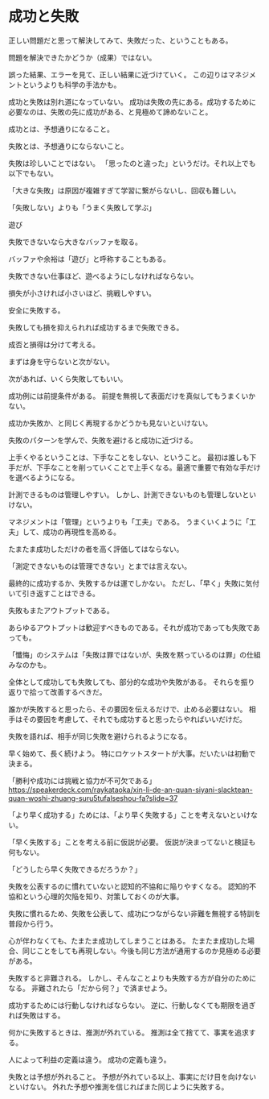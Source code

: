 # 成功と失敗

正しい問題だと思って解決してみて、失敗だった、ということもある。

問題を解決できたかどうか（成果）ではない。

誤った結果、エラーを見て、正しい結果に近づけていく。
この辺りはマネジメントというよりも科学の手法かも。

成功と失敗は別れ道になっていない。
成功は失敗の先にある。成功するために必要なのは、失敗の先に成功がある、と見極めて諦めないこと。

成功とは、予想通りになること。

失敗とは、予想通りにならないこと。

失敗は珍しいことではない。
「思ったのと違った」というだけ。それ以上でも以下でもない。

「大きな失敗」は原因が複雑すぎて学習に繋がらないし、回収も難しい。

「失敗しない」よりも「うまく失敗して学ぶ」

遊び

失敗できないなら大きなバッファを取る。

バッファや余裕は「遊び」と呼称することもある。

失敗できない仕事ほど、遊べるようにしなければならない。

損失が小さければ小さいほど、挑戦しやすい。

安全に失敗する。

失敗しても損を抑えられれば成功するまで失敗できる。

成否と損得は分けて考える。

まずは身を守らないと次がない。

次があれば、いくら失敗してもいい。

成功例には前提条件がある。
前提を無視して表面だけを真似してもうまくいかない。

成功か失敗か、と同じく再現するかどうかも見ないといけない。

失敗のパターンを学んで、失敗を避けると成功に近づける。

上手くやるということは、下手なことをしない、ということ。
最初は誰しも下手だが、下手なことを削っていくことで上手くなる。最適で重要で有効な手だけを選べるようになる。

計測できるものは管理しやすい。
しかし、計測できないものも管理しないといけない。

マネジメントは「管理」というよりも「工夫」である。
うまくいくように「工夫」して、成功の再現性を高める。

たまたま成功しただけの者を高く評価してはならない。

「測定できないものは管理できない」とまでは言えない。

最終的に成功するか、失敗するかは運でしかない。
ただし、「早く」失敗に気付いて引き返すことはできる。

失敗もまたアウトプットである。

あらゆるアウトプットは歓迎すべきものである。それが成功であっても失敗であっても。

「懺悔」のシステムは「失敗は罪ではないが、失敗を黙っているのは罪」の仕組みなのかも。

全体として成功しても失敗しても、部分的な成功や失敗がある。
それらを振り返りで拾って改善するべきだ。

誰かが失敗すると思ったら、その要因を伝えるだけで、止める必要はない。
相手はその要因を考慮して、それでも成功すると思ったらやればいいだけだ。

失敗を語れば、相手が同じ失敗を避けられるようになる。

早く始めて、長く続けよう。
特にロケットスタートが大事。だいたいは初動で決まる。

「勝利や成功には挑戦と協力が不可欠である」
https://speakerdeck.com/raykataoka/xin-li-de-an-quan-siyani-slacktean-quan-woshi-zhuang-suru5tufalseshou-fa?slide=37

「より早く成功する」ためには、「より早く失敗する」ことを考えないといけない。

「早く失敗する」ことを考える前に仮説が必要。
仮説が決まってないと検証も何もない。

「どうしたら早く失敗できるだろうか？」

失敗を公表するのに慣れていないと認知的不協和に陥りやすくなる。
認知的不協和という心理的欠陥を知り、対策しておくのが大事。

失敗に慣れるため、失敗を公表して、成功につながらない非難を無視する特訓を普段から行う。

心が伴わなくても、たまたま成功してしまうことはある。
たまたま成功した場合、同じことをしても再現しない。今後も同じ方法が通用するのか見極める必要がある。

失敗すると非難される。
しかし、そんなことよりも失敗する方が自分のためになる。
非難されたら「だから何？」で済ませよう。

成功するためには行動しなければならない。
逆に、行動しなくても期限を過ぎれば失敗はする。

何かに失敗するときは、推測が外れている。
推測は全て捨てて、事実を追求する。

人によって利益の定義は違う。
成功の定義も違う。

失敗とは予想が外れること。
予想が外れている以上、事実にだけ目を向けないといけない。
外れた予想や推測を信じればまた同じように失敗する。

